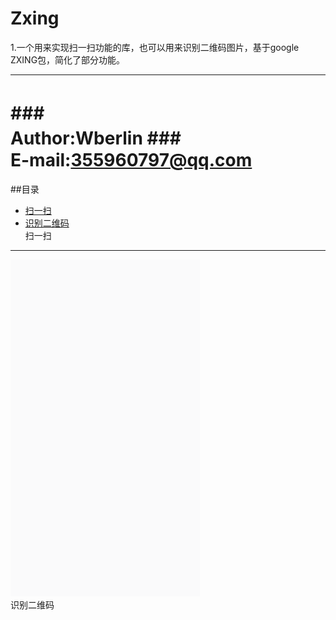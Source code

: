 # Zxing
1.一个用来实现扫一扫功能的库，也可以用来识别二维码图片，基于google ZXING包，简化了部分功能。<br> 
****
###　　　　　　　　　　　　Author:Wberlin
###　　　　　　　　　 E-mail:355960797@qq.com
===========================
##目录
* [扫一扫](#扫一扫)
* [识别二维码](#识别二维码)<br> 
扫一扫<br> 
-----------
![](scan.gif)  
识别二维码<br>



